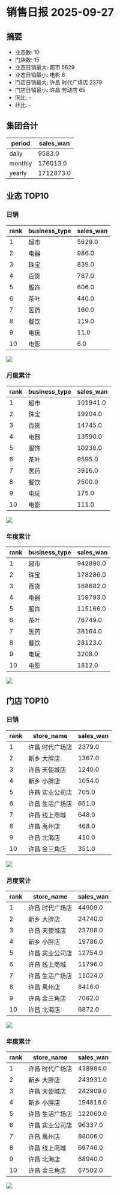# 销售日报 2025-09-27

## 摘要

- 业态数: 10
- 门店数: 15
- 业态日销最大: 超市 5629
- 业态日销最小: 电影 6
- 门店日销最大: 许昌 时代广场店 2379
- 门店日销最小: 许昌 劳动店 65
- 同比: -
- 环比: -

## 集团合计

| period | sales_wan |
| --- | --- |
| daily | 9583.0 |
| monthly | 176013.0 |
| yearly | 1712873.0 |

## 业态 TOP10

### 日销

| rank | business_type | sales_wan |
| --- | --- | --- |
| 1 | 超市 | 5629.0 |
| 2 | 电器 | 986.0 |
| 3 | 珠宝 | 839.0 |
| 4 | 百货 | 787.0 |
| 5 | 服饰 | 606.0 |
| 6 | 茶叶 | 440.0 |
| 7 | 医药 | 160.0 |
| 8 | 餐饮 | 119.0 |
| 9 | 电玩 | 11.0 |
| 10 | 电影 | 6.0 |

![](./bu_daily_top10.svg)

### 月度累计

| rank | business_type | sales_wan |
| --- | --- | --- |
| 1 | 超市 | 101941.0 |
| 2 | 珠宝 | 19204.0 |
| 3 | 百货 | 14745.0 |
| 4 | 电器 | 13590.0 |
| 5 | 服饰 | 10236.0 |
| 6 | 茶叶 | 9595.0 |
| 7 | 医药 | 3916.0 |
| 8 | 餐饮 | 2500.0 |
| 9 | 电玩 | 175.0 |
| 10 | 电影 | 111.0 |

![](./bu_monthly_top10.svg)

### 年度累计

| rank | business_type | sales_wan |
| --- | --- | --- |
| 1 | 超市 | 942890.0 |
| 2 | 珠宝 | 178286.0 |
| 3 | 百货 | 168682.0 |
| 4 | 电器 | 159793.0 |
| 5 | 服饰 | 115166.0 |
| 6 | 茶叶 | 76749.0 |
| 7 | 医药 | 38164.0 |
| 8 | 餐饮 | 28123.0 |
| 9 | 电玩 | 3208.0 |
| 10 | 电影 | 1812.0 |

![](./bu_yearly_top10.svg)

## 门店 TOP10

### 日销

| rank | store_name | sales_wan |
| --- | --- | --- |
| 1 | 许昌 时代广场店 | 2379.0 |
| 2 | 新乡 大胖店 | 1367.0 |
| 3 | 许昌 天使城店 | 1240.0 |
| 4 | 新乡 小胖店 | 1054.0 |
| 5 | 许昌 实业公司店 | 705.0 |
| 6 | 许昌 生活广场店 | 651.0 |
| 7 | 许昌 线上商城 | 648.0 |
| 8 | 许昌 禹州店 | 468.0 |
| 9 | 许昌 北海店 | 410.0 |
| 10 | 许昌 金三角店 | 351.0 |

![](./store_daily_top10.svg)

### 月度累计

| rank | store_name | sales_wan |
| --- | --- | --- |
| 1 | 许昌 时代广场店 | 44909.0 |
| 2 | 新乡 大胖店 | 24740.0 |
| 3 | 许昌 天使城店 | 23708.0 |
| 4 | 新乡 小胖店 | 19786.0 |
| 5 | 许昌 实业公司店 | 12754.0 |
| 6 | 许昌 线上商城 | 11796.0 |
| 7 | 许昌 生活广场店 | 11024.0 |
| 8 | 许昌 禹州店 | 8416.0 |
| 9 | 许昌 金三角店 | 7062.0 |
| 10 | 许昌 北海店 | 6872.0 |

![](./store_monthly_top10.svg)

### 年度累计

| rank | store_name | sales_wan |
| --- | --- | --- |
| 1 | 许昌 时代广场店 | 438984.0 |
| 2 | 新乡 大胖店 | 243931.0 |
| 3 | 许昌 天使城店 | 242909.0 |
| 4 | 新乡 小胖店 | 194818.0 |
| 5 | 许昌 生活广场店 | 122060.0 |
| 6 | 许昌 实业公司店 | 96337.0 |
| 7 | 许昌 禹州店 | 88006.0 |
| 8 | 许昌 线上商城 | 69746.0 |
| 9 | 许昌 北海店 | 68940.0 |
| 10 | 许昌 金三角店 | 67502.0 |

![](./store_yearly_top10.svg)